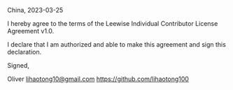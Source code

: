 China, 2023-03-25

I hereby agree to the terms of the Leewise Individual Contributor License
Agreement v1.0.

I declare that I am authorized and able to make this agreement and sign this
declaration.

Signed,

Oliver lihaotong10@gmail.com https://github.com/lihaotong100
